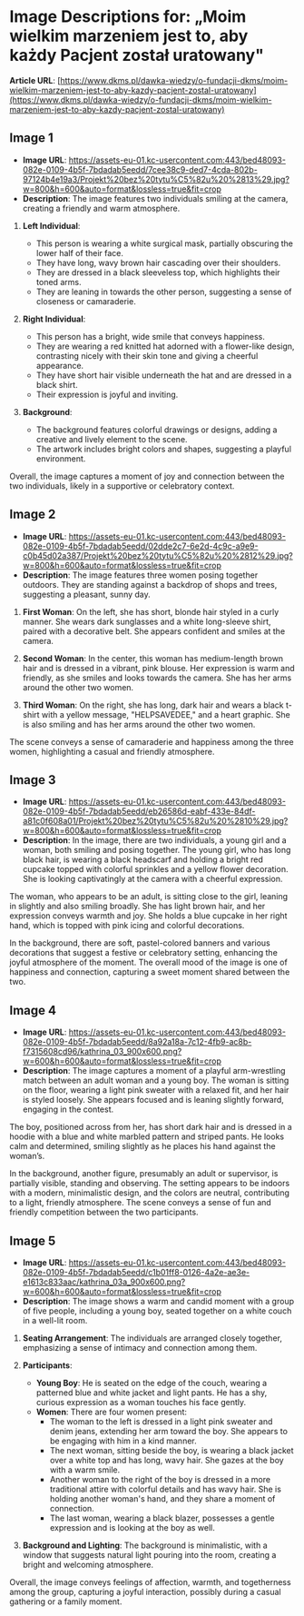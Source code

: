 # Image Descriptions for: „Moim wielkim marzeniem jest to, aby każdy Pacjent został uratowany"

**Article URL**: [https://www.dkms.pl/dawka-wiedzy/o-fundacji-dkms/moim-wielkim-marzeniem-jest-to-aby-kazdy-pacjent-zostal-uratowany](https://www.dkms.pl/dawka-wiedzy/o-fundacji-dkms/moim-wielkim-marzeniem-jest-to-aby-kazdy-pacjent-zostal-uratowany)

## Image 1
- **Image URL**: https://assets-eu-01.kc-usercontent.com:443/bed48093-082e-0109-4b5f-7bdadab5eedd/7cee38c9-ded7-4cda-802b-97124b4e19a3/Projekt%20bez%20tytu%C5%82u%20%2813%29.jpg?w=800&h=600&auto=format&lossless=true&fit=crop
- **Description**: The image features two individuals smiling at the camera, creating a friendly and warm atmosphere. 

1. **Left Individual**: 
   - This person is wearing a white surgical mask, partially obscuring the lower half of their face. 
   - They have long, wavy brown hair cascading over their shoulders. 
   - They are dressed in a black sleeveless top, which highlights their toned arms. 
   - They are leaning in towards the other person, suggesting a sense of closeness or camaraderie.

2. **Right Individual**: 
   - This person has a bright, wide smile that conveys happiness. 
   - They are wearing a red knitted hat adorned with a flower-like design, contrasting nicely with their skin tone and giving a cheerful appearance. 
   - They have short hair visible underneath the hat and are dressed in a black shirt. 
   - Their expression is joyful and inviting.

3. **Background**: 
   - The background features colorful drawings or designs, adding a creative and lively element to the scene. 
   - The artwork includes bright colors and shapes, suggesting a playful environment.

Overall, the image captures a moment of joy and connection between the two individuals, likely in a supportive or celebratory context.

## Image 2
- **Image URL**: https://assets-eu-01.kc-usercontent.com:443/bed48093-082e-0109-4b5f-7bdadab5eedd/02dde2c7-6e2d-4c9c-a9e9-c0b45d02a387/Projekt%20bez%20tytu%C5%82u%20%2812%29.jpg?w=800&h=600&auto=format&lossless=true&fit=crop
- **Description**: The image features three women posing together outdoors. They are standing against a backdrop of shops and trees, suggesting a pleasant, sunny day.

1. **First Woman**: On the left, she has short, blonde hair styled in a curly manner. She wears dark sunglasses and a white long-sleeve shirt, paired with a decorative belt. She appears confident and smiles at the camera.

2. **Second Woman**: In the center, this woman has medium-length brown hair and is dressed in a vibrant, pink blouse. Her expression is warm and friendly, as she smiles and looks towards the camera. She has her arms around the other two women.

3. **Third Woman**: On the right, she has long, dark hair and wears a black t-shirt with a yellow message, "HELPSAVEDEE," and a heart graphic. She is also smiling and has her arms around the other two women.

The scene conveys a sense of camaraderie and happiness among the three women, highlighting a casual and friendly atmosphere.

## Image 3
- **Image URL**: https://assets-eu-01.kc-usercontent.com:443/bed48093-082e-0109-4b5f-7bdadab5eedd/eb26586d-eabf-433e-84df-a81c0f608a01/Projekt%20bez%20tytu%C5%82u%20%2810%29.jpg?w=800&h=600&auto=format&lossless=true&fit=crop
- **Description**: In the image, there are two individuals, a young girl and a woman, both smiling and posing together. The young girl, who has long black hair, is wearing a black headscarf and holding a bright red cupcake topped with colorful sprinkles and a yellow flower decoration. She is looking captivatingly at the camera with a cheerful expression. 

The woman, who appears to be an adult, is sitting close to the girl, leaning in slightly and also smiling broadly. She has light brown hair, and her expression conveys warmth and joy. She holds a blue cupcake in her right hand, which is topped with pink icing and colorful decorations.

In the background, there are soft, pastel-colored banners and various decorations that suggest a festive or celebratory setting, enhancing the joyful atmosphere of the moment. The overall mood of the image is one of happiness and connection, capturing a sweet moment shared between the two.

## Image 4
- **Image URL**: https://assets-eu-01.kc-usercontent.com:443/bed48093-082e-0109-4b5f-7bdadab5eedd/8a92a18a-7c12-4fb9-ac8b-f7315608cd96/kathrina_03_900x600.png?w=600&h=600&auto=format&lossless=true&fit=crop
- **Description**: The image captures a moment of a playful arm-wrestling match between an adult woman and a young boy. The woman is sitting on the floor, wearing a light pink sweater with a relaxed fit, and her hair is styled loosely. She appears focused and is leaning slightly forward, engaging in the contest. 

The boy, positioned across from her, has short dark hair and is dressed in a hoodie with a blue and white marbled pattern and striped pants. He looks calm and determined, smiling slightly as he places his hand against the woman’s. 

In the background, another figure, presumably an adult or supervisor, is partially visible, standing and observing. The setting appears to be indoors with a modern, minimalistic design, and the colors are neutral, contributing to a light, friendly atmosphere. The scene conveys a sense of fun and friendly competition between the two participants.

## Image 5
- **Image URL**: https://assets-eu-01.kc-usercontent.com:443/bed48093-082e-0109-4b5f-7bdadab5eedd/c1b01ff8-0126-4a2e-ae3e-e1613c833aac/kathrina_03a_900x600.png?w=600&h=600&auto=format&lossless=true&fit=crop
- **Description**: The image shows a warm and candid moment with a group of five people, including a young boy, seated together on a white couch in a well-lit room. 

1. **Seating Arrangement**: The individuals are arranged closely together, emphasizing a sense of intimacy and connection among them.

2. **Participants**: 
   - **Young Boy**: He is seated on the edge of the couch, wearing a patterned blue and white jacket and light pants. He has a shy, curious expression as a woman touches his face gently.
   - **Women**: There are four women present:
     - The woman to the left is dressed in a light pink sweater and denim jeans, extending her arm toward the boy. She appears to be engaging with him in a kind manner.
     - The next woman, sitting beside the boy, is wearing a black jacket over a white top and has long, wavy hair. She gazes at the boy with a warm smile.
     - Another woman to the right of the boy is dressed in a more traditional attire with colorful details and has wavy hair. She is holding another woman's hand, and they share a moment of connection.
     - The last woman, wearing a black blazer, possesses a gentle expression and is looking at the boy as well.

3. **Background and Lighting**: The background is minimalistic, with a window that suggests natural light pouring into the room, creating a bright and welcoming atmosphere.

Overall, the image conveys feelings of affection, warmth, and togetherness among the group, capturing a joyful interaction, possibly during a casual gathering or a family moment.

